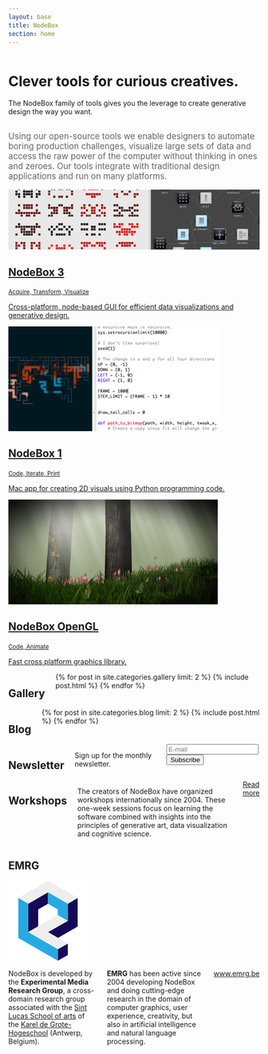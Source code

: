 ```yaml
---
layout: base
title: NodeBox
section: home
---
```

<div class="hero row">
  <div class="sixteen columns">
    <div class="hero-text">
      <h1>Clever tools for curious creatives.</h1>
      <p>The NodeBox family of tools gives you the leverage to create generative design the way you want.</p>
    </div>
  </div>
</div>

<div class="summary row">
  <div class="sixteen columns">
    <p style="font-size: 120%; color: #666">Using our open-source tools we enable designers to automate boring production challenges, visualize large sets of data and access the raw power of the computer without thinking in ones and zeroes. Our tools integrate with traditional design applications and run on many platforms.</p>
  </div>
</div>

<div class="versions row">
  <div class="eight columns featured app">
    <a href="/node/">
      <img src="/media/homepage/nodebox-3.jpg" alt="NodeBox 3 screenshot">
      <h2>NodeBox 3</h2>
      <small>Acquire, Transform, Visualize</small>
      <p>Cross-platform, node-based GUI for efficient data visualizations and generative design.</p>
    </a>
  </div>
  <div class="four columns app">
    <a href="/code/">
      <img src="/media/homepage/nodebox-1.jpg" alt="NodeBox 1 screenshot">
      <h2>NodeBox 1</h2>
      <small>Code, Iterate, Print</small>
      <p>Mac app for creating 2D visuals using Python programming code.</p>
    </a>
  </div>
  <div class="four columns app">
    <a href="/opengl/">
      <img src="/media/homepage/nodebox-opengl.jpg" alt="NodeBox OpenGL screenshot">
      <h2>NodeBox OpenGL</h2>
      <small>Code, Animate</small>      
      <p>Fast cross platform graphics library.</p>
    </a>
  </div>
</div>

<div class="gallery row">
  <div class="eight columns">
  <h2>Gallery</h2>
  {% for post in site.categories.gallery limit: 2 %}
    {% include post.html %}
  {% endfor %}
  </div>
  <div class="eight columns">
  <h2>Blog</h2>
  {% for post in site.categories.blog limit: 2 %}
    {% include post.html %}
  {% endfor %}
  </div>
</div>
  
<div class="connect row">
  <div class="eight columns">
    <h2>Newsletter</h2>
    <p>Sign up for the monthly newsletter.</p>
      <form action="http://emrg.createsend.com/t/t/s/yhz/" method="post" class="signup">
        <div> 
          <input type="email" placeholder="E-mail" name="cm-yhz-yhz" id="yhz-yhz" />
          <input type="submit" value="Subscribe" />
        </div>
      </form>

  </div>
  <div class="eight columns">
    <h2>Workshops</h2>
    <p>The creators of NodeBox have organized workshops internationally since 2004. These one-week sessions focus on learning the software combined with insights into the principles of generative art, data visualization and cognitive science.</p>
    <a class="button" href="http://www.emrg.be/teaching/">Read more</a>
  </div>
</div>

<div class="emrg row">
  <h2 class="fourteen columns offset-by-two">EMRG</h2>
  <div class="two columns">
    <a href="http://www.emrg.be/"><img src="/media/homepage/emrg-logo.png" alt="Logo of EMRG"></a>
  </div>
  <div class="six columns">
    <p>NodeBox is developed by the <strong>Experimental Media Research Group</strong>, a cross-domain research group associated with the <a href="http://www.sintlucasantwerpen.be/">Sint Lucas School of arts</a> of the <a href="http://www.kdg.be/">Karel de Grote-Hogeschool</a> (Antwerp, Belgium). </p>
    <p><strong>EMRG</strong> has been active since 2004 developing NodeBox and doing cutting-edge research in the domain of computer graphics, user experience, creativity, but also in artificial intelligence and natural language processing.</p>
    <p><a href="http://www.emrg.be/">www.emrg.be</a></p>
  </div>
</div>

